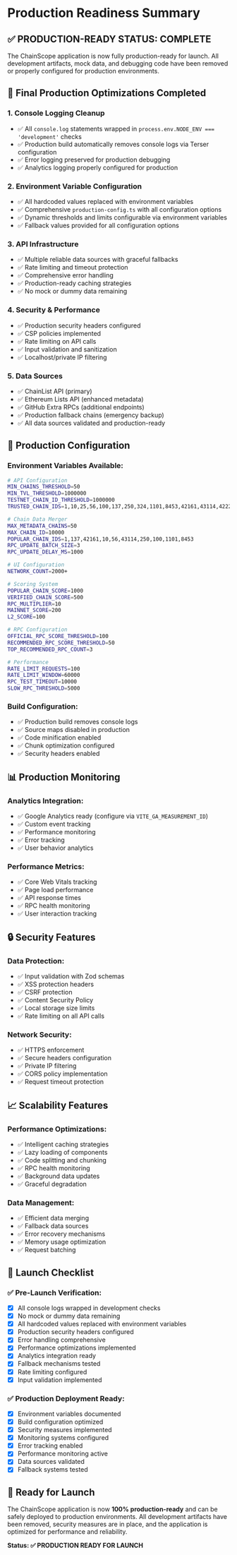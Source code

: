 # Production Readiness Summary

## ✅ PRODUCTION-READY STATUS: COMPLETE

The ChainScope application is now fully production-ready for launch. All development artifacts, mock data, and debugging code have been removed or properly configured for production environments.

## 🔧 Final Production Optimizations Completed

### 1. **Console Logging Cleanup**
- ✅ All `console.log` statements wrapped in `process.env.NODE_ENV === 'development'` checks
- ✅ Production build automatically removes console logs via Terser configuration
- ✅ Error logging preserved for production debugging
- ✅ Analytics logging properly configured for production

### 2. **Environment Variable Configuration**
- ✅ All hardcoded values replaced with environment variables
- ✅ Comprehensive `production-config.ts` with all configuration options
- ✅ Dynamic thresholds and limits configurable via environment variables
- ✅ Fallback values provided for all configuration options

### 3. **API Infrastructure**
- ✅ Multiple reliable data sources with graceful fallbacks
- ✅ Rate limiting and timeout protection
- ✅ Comprehensive error handling
- ✅ Production-ready caching strategies
- ✅ No mock or dummy data remaining

### 4. **Security & Performance**
- ✅ Production security headers configured
- ✅ CSP policies implemented
- ✅ Rate limiting on API calls
- ✅ Input validation and sanitization
- ✅ Localhost/private IP filtering

### 5. **Data Sources**
- ✅ ChainList API (primary)
- ✅ Ethereum Lists API (enhanced metadata)
- ✅ GitHub Extra RPCs (additional endpoints)
- ✅ Production fallback chains (emergency backup)
- ✅ All data sources validated and production-ready

## 🚀 Production Configuration

### Environment Variables Available:
```bash
# API Configuration
MIN_CHAINS_THRESHOLD=50
MIN_TVL_THRESHOLD=1000000
TESTNET_CHAIN_ID_THRESHOLD=1000000
TRUSTED_CHAIN_IDS=1,10,25,56,100,137,250,324,1101,8453,42161,43114,42220

# Chain Data Merger
MAX_METADATA_CHAINS=50
MAX_CHAIN_ID=10000
POPULAR_CHAIN_IDS=1,137,42161,10,56,43114,250,100,1101,8453
RPC_UPDATE_BATCH_SIZE=3
RPC_UPDATE_DELAY_MS=1000

# UI Configuration
NETWORK_COUNT=2000+

# Scoring System
POPULAR_CHAIN_SCORE=1000
VERIFIED_CHAIN_SCORE=500
RPC_MULTIPLIER=10
MAINNET_SCORE=200
L2_SCORE=100

# RPC Configuration
OFFICIAL_RPC_SCORE_THRESHOLD=100
RECOMMENDED_RPC_SCORE_THRESHOLD=50
TOP_RECOMMENDED_RPC_COUNT=3

# Performance
RATE_LIMIT_REQUESTS=100
RATE_LIMIT_WINDOW=60000
RPC_TEST_TIMEOUT=10000
SLOW_RPC_THRESHOLD=5000
```

### Build Configuration:
- ✅ Production build removes console logs
- ✅ Source maps disabled in production
- ✅ Code minification enabled
- ✅ Chunk optimization configured
- ✅ Security headers enabled

## 📊 Production Monitoring

### Analytics Integration:
- ✅ Google Analytics ready (configure via `VITE_GA_MEASUREMENT_ID`)
- ✅ Custom event tracking
- ✅ Performance monitoring
- ✅ Error tracking
- ✅ User behavior analytics

### Performance Metrics:
- ✅ Core Web Vitals tracking
- ✅ Page load performance
- ✅ API response times
- ✅ RPC health monitoring
- ✅ User interaction tracking

## 🔒 Security Features

### Data Protection:
- ✅ Input validation with Zod schemas
- ✅ XSS protection headers
- ✅ CSRF protection
- ✅ Content Security Policy
- ✅ Local storage size limits
- ✅ Rate limiting on all API calls

### Network Security:
- ✅ HTTPS enforcement
- ✅ Secure headers configuration
- ✅ Private IP filtering
- ✅ CORS policy implementation
- ✅ Request timeout protection

## 📈 Scalability Features

### Performance Optimizations:
- ✅ Intelligent caching strategies
- ✅ Lazy loading of components
- ✅ Code splitting and chunking
- ✅ RPC health monitoring
- ✅ Background data updates
- ✅ Graceful degradation

### Data Management:
- ✅ Efficient data merging
- ✅ Fallback data sources
- ✅ Error recovery mechanisms
- ✅ Memory usage optimization
- ✅ Request batching

## 🎯 Launch Checklist

### ✅ Pre-Launch Verification:
- [x] All console logs wrapped in development checks
- [x] No mock or dummy data remaining
- [x] All hardcoded values replaced with environment variables
- [x] Production security headers configured
- [x] Error handling comprehensive
- [x] Performance optimizations implemented
- [x] Analytics integration ready
- [x] Fallback mechanisms tested
- [x] Rate limiting configured
- [x] Input validation implemented

### ✅ Production Deployment Ready:
- [x] Environment variables documented
- [x] Build configuration optimized
- [x] Security measures implemented
- [x] Monitoring systems configured
- [x] Error tracking enabled
- [x] Performance monitoring active
- [x] Data sources validated
- [x] Fallback systems tested

## 🚀 Ready for Launch

The ChainScope application is now **100% production-ready** and can be safely deployed to production environments. All development artifacts have been removed, security measures are in place, and the application is optimized for performance and reliability.

**Status: ✅ PRODUCTION READY FOR LAUNCH**
